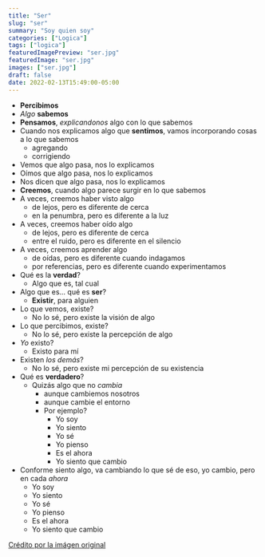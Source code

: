 ```yaml
---
title: "Ser"
slug: "ser"
summary: "Soy quien soy"
categories: ["Logica"]
tags: ["logica"]
featuredImagePreview: "ser.jpg"
featuredImage: "ser.jpg"
images: ["ser.jpg"]
draft: false
date: 2022-02-13T15:49:00-05:00
---
```


- **Percibimos**
- _Algo_ **sabemos**
- **Pensamos**, _explicandonos_ algo con lo que sabemos
- Cuando nos explicamos algo que **sentimos**, vamos incorporando cosas a lo que sabemos
	- agregando
	- corrigiendo
- Vemos que algo pasa, nos lo explicamos
- Oímos que algo pasa, nos lo explicamos
- Nos dicen que algo pasa, nos lo explicamos
- **Creemos**, cuando algo parece surgir en lo que sabemos
- A veces, creemos haber visto algo
	- de lejos, pero es diferente de cerca
	- en la penumbra, pero es diferente a la luz
- A veces, creemos haber oído algo
	- de lejos, pero es diferente de cerca
	- entre el ruido, pero es diferente en el silencio
- A veces, creemos aprender algo
	- de oídas, pero es diferente cuando indagamos
	- por referencias, pero es diferente cuando experimentamos
- Qué es la **verdad**?
	- Algo que es, tal cual
- Algo que es... qué es **ser**?
	- **Existir**, para alguien
- Lo que vemos, existe?
	- No lo sé, pero existe la visión de algo
- Lo que percibimos, existe?
	- No lo sé, pero existe la percepción de algo
- _Yo_ existo?
	- Existo para mí
- Existen _los demás_?
	- No lo sé, pero existe mi percepción de su existencia
- Qué es **verdadero**?
	- Quizás algo que no _cambia_
		- aunque cambiemos nosotros
		- aunque cambie el entorno
		- Por ejemplo?
			- Yo soy
			- Yo siento
			- Yo sé
			- Yo pienso
			- Es el ahora
			- Yo siento que cambio
- Conforme siento algo, va cambiando lo que sé de eso, yo cambio, pero en cada _ahora_
	- Yo soy
	- Yo siento
	- Yo sé
	- Yo pienso
	- Es el ahora
	- Yo siento que cambio

[Crédito por la imágen original](https://www.mpadeco.com/thumb.php?zc=3&f=0&src=/sites/mpadeco/files/products/6c2d9ec9b197153c8bdffd7d0f53d94d.png&fl=none&w=500&h=500)
